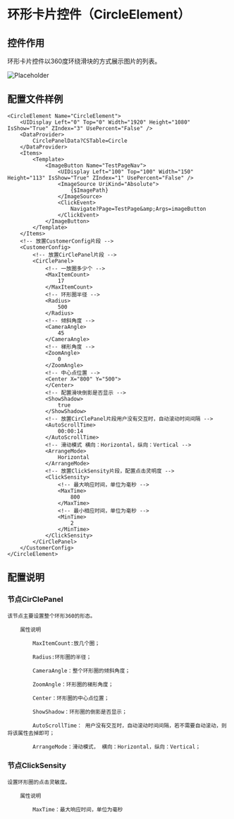 # 环形卡片控件（CircleElement）

## 控件作用

环形卡片控件以360度环绕滑块的方式展示图片的列表。


![Placeholder](../../images/CircleElement.png)

## 配置文件样例

```
<CircleElement Name="CircleElement">
	<UIDisplay Left="0" Top="0" Width="1920" Height="1080" IsShow="True" ZIndex="3" UsePercent="False" />
	<DataProvider>
		CirclePanelData?CSTable=Circle
	</DataProvider>
	<Items>
		<Template>
			<ImageButton Name="TestPageNav">
				<UIDisplay Left="100" Top="100" Width="150" Height="113" IsShow="True" ZIndex="1" UsePercent="False" />
				<ImageSource UriKind="Absolute">
					{$ImagePath}
				</ImageSource>
				<ClickEvent>
					Navigate?Page=TestPage&amp;Args=imageButton
				</ClickEvent>
			</ImageButton>
		</Template>
	</Items>
	<!-- 放置CustomerConfig片段 -->
	<CustomerConfig>
		<!-- 放置CirClePanel片段 -->
		<CirClePanel>
			<!-- 一放圈多少个 -->
			<MaxItemCount>
				17
			</MaxItemCount>
			<!-- 环形圈半径 -->
			<Radius>
				500
			</Radius>
			<!-- 倾斜角度 -->
			<CameraAngle>
				45
			</CameraAngle>
			<!-- 梯形角度 -->
			<ZoomAngle>
				0
			</ZoomAngle>
			<!-- 中心点位置 -->
			<Center X="800" Y="500">
			</Center>
			<!-- 配置滑块倒影是否显示 -->
			<ShowShadow>
				true
			</ShowShadow>
			<!-- 放置CirClePanel片段用户没有交互时，自动滚动时间间隔 -->
			<AutoScrollTime>
				00:00:14
			</AutoScrollTime>
			<!-- 滑动模式 横向：Horizontal，纵向：Vertical -->
			<ArrangeMode>
				Horizontal
			</ArrangeMode>
			<!-- 放置ClickSensity片段，配置点击灵明度 -->
			<ClickSensity>
				<!-- 最大响应时间，单位为毫秒 -->
				<MaxTime>
					800
				</MaxTime>
				<!-- 最小相应时间，单位为毫秒 -->
				<MinTime>
					2
				</MinTime>
			</ClickSensity>
		</CirClePanel>
	</CustomerConfig>
</CircleElement>

```

## 配置说明

### 节点CirClePanel

	该节点主要设置整个环形360的形态。

		属性说明

			MaxItemCount:放几个圈；

			Radius:环形圈的半径；

			CameraAngle：整个环形圈的倾斜角度；

			ZoomAngle：环形圈的梯形角度；

			Center：环形圈的中心点位置；

			ShowShadow：环形圈的倒影是否显示；

			AutoScrollTime： 用户没有交互时，自动滚动时间间隔，若不需要自动滚动，则将该属性去掉即可；

			ArrangeMode：滑动模式， 横向：Horizontal，纵向：Vertical；

### 节点ClickSensity

	设置环形圈的点击灵敏度。

		属性说明

			MaxTime：最大响应时间，单位为毫秒


 


